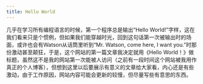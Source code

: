 ```yaml
---
title: Hello World
---
```


几乎在学习所有编程语言的时候，第一个程序总是输出“Hello World!”字样，这在我们看来只是个惯例，但如果我们能穿越时光，回到这句话第一次被输出时的场面，或许也会有Watson从话筒里听到“Mr. Watson, come here, I want you.”时那份激动甚至颠狂，于是，这个网站的第一篇文章我决定就用《Hello World！》做标题，虽然这不是我的网站第一次能被人访问（之前有一段时间这个网站被我用作真正的个人博客），但想到这里以后要展示有意义的文章给大家看，内心还是有些激动，由于工作原因，网站内容可能会更新的较慢，但尽量写些有意思的东西。
